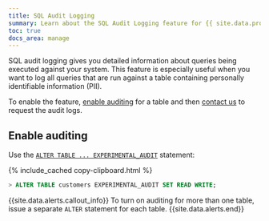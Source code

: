 ```yaml
---
title: SQL Audit Logging
summary: Learn about the SQL Audit Logging feature for {{ site.data.products.db }} clusters.
toc: true
docs_area: manage
---
```


SQL audit logging gives you detailed information about queries being executed against your system. This feature is especially useful when you want to log all queries that are run against a table containing personally identifiable information (PII).

To enable the feature, [enable auditing](#enable-auditing) for a table and then [contact us](https://support.cockroachlabs.com/hc/) to request the audit logs.

## Enable auditing

Use the [`ALTER TABLE ... EXPERIMENTAL_AUDIT`](../{{site.current_cloud_version}}/alter-table.html#experimental_audit) statement:

{% include_cached copy-clipboard.html %}
~~~ sql
> ALTER TABLE customers EXPERIMENTAL_AUDIT SET READ WRITE;
~~~

{{site.data.alerts.callout_info}}
To turn on auditing for more than one table, issue a separate `ALTER` statement for each table.
{{site.data.alerts.end}}
